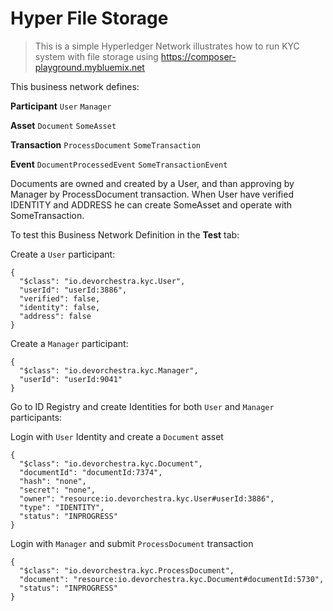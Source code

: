 # Hyper File Storage

> This is a simple Hyperledger Network illustrates how to run KYC system with file storage using https://composer-playground.mybluemix.net

This business network defines:

**Participant**
`User`
`Manager`

**Asset**
`Document`
`SomeAsset`

**Transaction**
`ProcessDocument`
`SomeTransaction`

**Event**
`DocumentProcessedEvent`
`SomeTransactionEvent`

Documents are owned and created by a User, and than approving by Manager by ProcessDocument transaction. When User have verified IDENTITY and ADDRESS he can create SomeAsset and operate with SomeTransaction.

To test this Business Network Definition in the **Test** tab:

Create a `User` participant:

```
{
  "$class": "io.devorchestra.kyc.User",
  "userId": "userId:3886",
  "verified": false,
  "identity": false,
  "address": false
}
```

Create a `Manager` participant:

```
{
  "$class": "io.devorchestra.kyc.Manager",
  "userId": "userId:9041"
}
```
Go to ID Registry and create Identities for both `User` and `Manager` participants:

Login with `User` Identity and create a `Document` asset

```
{
  "$class": "io.devorchestra.kyc.Document",
  "documentId": "documentId:7374",
  "hash": "none",
  "secret": "none",
  "owner": "resource:io.devorchestra.kyc.User#userId:3886",
  "type": "IDENTITY",
  "status": "INPROGRESS"
}
```

Login with `Manager` and submit `ProcessDocument` transaction

```
{
  "$class": "io.devorchestra.kyc.ProcessDocument",
  "document": "resource:io.devorchestra.kyc.Document#documentId:5730",
  "status": "INPROGRESS"
}
```

